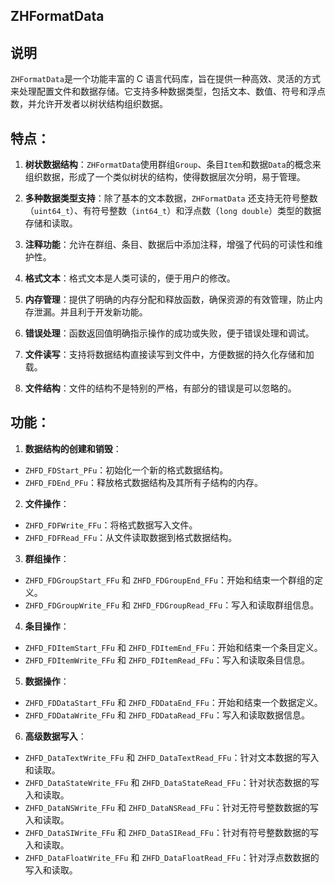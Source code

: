 ## ZHFormatData

## 说明

`ZHFormatData`是一个功能丰富的 C 语言代码库，旨在提供一种高效、灵活的方式来处理配置文件和数据存储。它支持多种数据类型，包括文本、数值、符号和浮点数，并允许开发者以树状结构组织数据。

## 特点：

1. **树状数据结构**：`ZHFormatData`使用群组`Group`、条目`Item`和数据`Data`的概念来组织数据，形成了一个类似树状的结构，使得数据层次分明，易于管理。
  
2. **多种数据类型支持**：除了基本的文本数据，`ZHFormatData` 还支持无符号整数（`uint64_t`）、有符号整数（`int64_t`）和浮点数（`long double`）类型的数据存储和读取。
  
3. **注释功能**：允许在群组、条目、数据后中添加注释，增强了代码的可读性和维护性。
  
4. **格式文本**：格式文本是人类可读的，便于用户的修改。
  
5. **内存管理**：提供了明确的内存分配和释放函数，确保资源的有效管理，防止内存泄漏。并且利于开发新功能。
  
6. **错误处理**：函数返回值明确指示操作的成功或失败，便于错误处理和调试。
  
7. **文件读写**：支持将数据结构直接读写到文件中，方便数据的持久化存储和加载。
  
8. **文件结构**：文件的结构不是特别的严格，有部分的错误是可以忽略的。
  

## 功能：

1. **数据结构的创建和销毁**：
  
  - `ZHFD_FDStart_PFu`：初始化一个新的格式数据结构。
  - `ZHFD_FDEnd_PFu`：释放格式数据结构及其所有子结构的内存。
2. **文件操作**：
  
  - `ZHFD_FDFWrite_FFu`：将格式数据写入文件。
  - `ZHFD_FDFRead_FFu`：从文件读取数据到格式数据结构。
3. **群组操作**：
  
  - `ZHFD_FDGroupStart_FFu` 和 `ZHFD_FDGroupEnd_FFu`：开始和结束一个群组的定义。
  - `ZHFD_FDGroupWrite_FFu` 和 `ZHFD_FDGroupRead_FFu`：写入和读取群组信息。
4. **条目操作**：
  
  - `ZHFD_FDItemStart_FFu` 和 `ZHFD_FDItemEnd_FFu`：开始和结束一个条目定义。
  - `ZHFD_FDItemWrite_FFu` 和 `ZHFD_FDItemRead_FFu`：写入和读取条目信息。
5. **数据操作**：
  
  - `ZHFD_FDDataStart_FFu` 和 `ZHFD_FDDataEnd_FFu`：开始和结束一个数据定义。
  - `ZHFD_FDDataWrite_FFu` 和 `ZHFD_FDDataRead_FFu`：写入和读取数据信息。
6. **高级数据写入**：
  
  - `ZHFD_DataTextWrite_FFu` 和 `ZHFD_DataTextRead_FFu`：针对文本数据的写入和读取。
  - `ZHFD_DataStateWrite_FFu` 和 `ZHFD_DataStateRead_FFu`：针对状态数据的写入和读取。
  - `ZHFD_DataNSWrite_FFu` 和 `ZHFD_DataNSRead_FFu`：针对无符号整数数据的写入和读取。
  - `ZHFD_DataSIWrite_FFu` 和 `ZHFD_DataSIRead_FFu`：针对有符号整数数据的写入和读取。
  - `ZHFD_DataFloatWrite_FFu` 和 `ZHFD_DataFloatRead_FFu`：针对浮点数数据的写入和读取。
